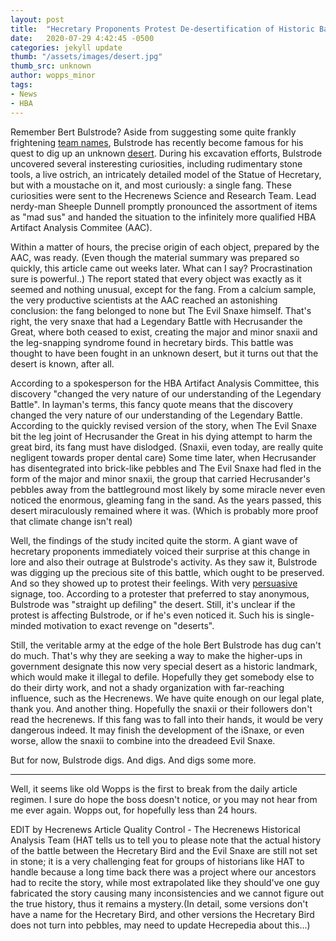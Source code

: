 ```yaml
---
layout: post
title:  "Hecretary Proponents Protest De-desertification of Historic Battle Site"
date:   2020-07-29 4:42:45 -0500
categories: jekyll update
thumb: "/assets/images/desert.jpg"
thumb_src: unknown
author: wopps_minor
tags:
- News
- HBA
---
```


Remember Bert Bulstrode? Aside from suggesting some quite frankly frightening [team names](https://hecrenews.github.io/jekyll/update/2020/05/24/local-sports-team-loses-faith-in-humanity-after-name-selection-competition.html), Bulstrode has recently become famous for his quest to dig up an unknown [desert](https://hecrenews.github.io/jekyll/update/2020/07/21/one-man-to-take-revenge-on-deserts-for-enormous-weight-gain.html). During his excavation efforts, Bulstrode uncovered several insteresting curiosities, including rudimentary stone tools, a live ostrich, an intricately detailed model of the Statue of Hecretary, but with a moustache on it, and most curiously: a single fang. These curiosities were sent to the Hecrenews Science and Research Team. Lead nerdy-man Sheeple Dunnell promptly pronounced the assortment of items as "mad sus" and handed the situation to the infinitely more qualified HBA Artifact Analysis Commitee (AAC).

Within a matter of hours, the precise origin of each object, prepared by the AAC, was ready. (Even though the material summary was prepared so quickly, this article came out weeks later. What can I say? Procrastination sure is powerful..) The report stated that every object was exactly as it seemed and nothing unusual, except for the fang. From a calcium sample, the very productive scientists at the AAC reached an astonishing conclusion: the fang belonged to none but The Evil Snaxe himself. That's right, the very snaxe that had a Legendary Battle with Hecrusander the Great, where both ceased to exist, creating the major and minor snaxii and the leg-snapping syndrome found in hecretary birds. This battle was thought to have been fought in an unknown desert, but it turns out that the desert is known, after all.

According to a spokesperson for the HBA Artifact Analysis Committee, this discovery "changed the very nature of our understanding of the Legendary Battle". In layman's terms, this fancy quote means that the discovery changed the very nature of our understanding of the Legendary Battle. According to the quickly revised version of the story, when The Evil Snaxe bit the leg joint of Hecrusander the Great in his dying attempt to harm the great bird, its fang must have dislodged. (Snaxii, even today, are really quite negligent towards proper dental care) Some time later, when Hecrusander has disentegrated into brick-like pebbles and The Evil Snaxe had fled in the form of the major and minor snaxii, the group that carried Hecrusander's pebbles away from the battleground most likely by some miracle never even noticed the enormous, gleaming fang in the sand. As the years  passed, this desert miraculously remained where it was. (Which is probably more proof that climate change isn't real)

Well, the findings of the study incited quite the storm. A giant wave of hecretary proponents immediately voiced their surprise at this change in lore and also their outrage at Bulstrode's activity. As they saw it, Bulstrode was digging up the precious site of this battle, which ought to be preserved. And so they showed up to protest their feelings. With very [persuasive](https://hecrenews.github.io/jekyll/update/2020/06/20/writing-in-all-caps-found-to-be-more-persuasive.html) signage, too. According to a protester that preferred to stay anonymous, Bulstrode was "straight up defiling" the desert. Still, it's unclear if the protest is  affecting Bulstrode, or if he's even noticed it. Such his is single-minded motivation to exact revenge on "deserts".

Still, the veritable army at the edge of the hole Bert Bulstrode has dug can't do much. That's why they are seeking a way to make the higher-ups in government designate this now very special desert as a historic landmark, which would make it illegal to defile. Hopefully they get somebody else to do their dirty work, and not a shady organization with far-reaching influence, such as the Hecrenews. We have quite enough on our legal plate, thank you. And another thing. Hopefully the snaxii or their followers don't read the hecrenews. If this fang was to fall into  their hands, it would be very dangerous indeed. It may finish the development of the iSnaxe, or even worse, allow the snaxii to combine into the dreadeed Evil Snaxe.

But for now, Bulstrode digs. And digs. And digs some more.

---

Well, it seems like old Wopps is the first to break from the daily article regimen. I sure do hope the boss doesn't notice, or you may not hear from me ever again. Wopps out, for hopefully less than 24 hours.

EDIT by Hecrenews Article Quality Control - The Hecrenews Historical Analysis Team (HAT tells us to tell you to please note that the actual history of the battle between the Hecretary Bird and the Evil Snaxe are still not set in stone; it is a very challenging feat for groups of historians like HAT to handle because a long time back there was a project where our ancestors had to recite the story, while most extrapolated like they should've one guy fabricated the story causing many inconsistencies and we cannot figure out the true history, thus it remains a mystery.(In detail, some versions don't have a name for the Hecretary Bird, and other versions the Hecretary Bird does not turn into pebbles, may need to update Hecrepedia about this...)
